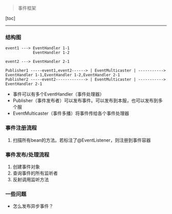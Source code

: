 > 事件框架

[toc]

---

### 结构图
```
event1 ---> EventHandler 1-1
            EventHandler 1-2

event2 ---> EventHandler 2-1

Publisher1 -----event1,event2------> | EventMulticaster | -----------> EventHandler 1-1,EventHandler 1-2,EventHandler 2-1
Publisher2 -----event2-------------> | EventMulticaster | -----------> EventHandler 2-1
```
* 事件可以有多个EventHandler（事件处理器）
* Publisher（事件发布者）可以发布事件。可以发布到本服，也可以发布到多个服
* EventMulticaster（事件多播）将事件传给各个事件处理器

### 事件注册流程
1. 扫描所有bean的方法。若标注了@EventListener，则注册到事件容器

### 事件发布/处理流程
1. 创建事件对象
2. 查询事件的所有监听者
3. 反射调用监听方法

### 一些问题
* 怎么发布异步事件？